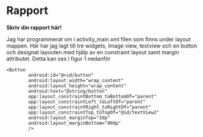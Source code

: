 
# Rapport

**Skriv din rapport här!**


Jag har programmerat om i activity_main.xml filen som finns under layout mappen.
Här har jag lagt till tre widgets, Image view, textview och en button och designat layouten med
hjälp av en constraint layout samt margin attributet.
Detta kan ses i figur 1 nedanför

``` FIGUR 1
<Button
        android:id="@+id/button"
        android:layout_width="wrap_content"
        android:layout_height="wrap_content"
        android:text="@string/button"
        app:layout_constraintBottom_toBottomOf="parent"
        app:layout_constraintLeft_toLeftOf="parent"
        app:layout_constraintRight_toRightOf="parent"
        app:layout_constraintTop_toTopOf="@id/textView2"
        android:layout_marginTop="2dp"
        android:layout_marginBottom="80dp"
        />
```

